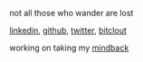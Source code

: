 not all those who wander are lost


[linkedin](https://www.linkedin.com/in/thomasmerkle/), [github](https://github.com/tommerkle1), [twitter](https://twitter.com/tommerkle), [bitclout](https://bitclout.com/u/tommerkle)

working on taking my [mindback](https://www.mindback.com)

